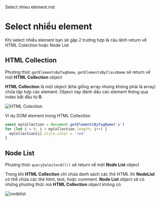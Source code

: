 Select nhieu element.md
# Select nhiều element

Khi select nhiều element bạn sẽ gặp 2 trường hợp là câu lệnh return về HTML Colection hoặc Node List

## HTML Collection

Phương thức `getElementsByTagName`, `getElementsByClassName` sẽ return về một **HTML Collection** object

**HTML Collection** là một object (khá giống array nhưng không phải là array) chứa tập hợp các element. Object này đánh dấu các element thông qua index bắt đầu từ **0**.

![HTML Colection](htmlcollection.png)

Ví dụ DOM element trong HTML Collection

```javascript
const myCollection = document.getElementsByTagName('p')
for (let i = 0; i < myCollection.length; i++) {
  myCollection[i].style.color = 'red'
}
```

## Node List

Phương thức `querySelectorAll()` sẽ return về một **Node List** object

Trong khi **HTML Collection** chỉ chứa danh sách các thẻ HTML thì **NodeList** có thể chứa các thẻ html, text, hoặc comment. **Node List** object sẽ có những phương thức mà **HTML Collection** object không có.

![nodelist](nodelist.png)